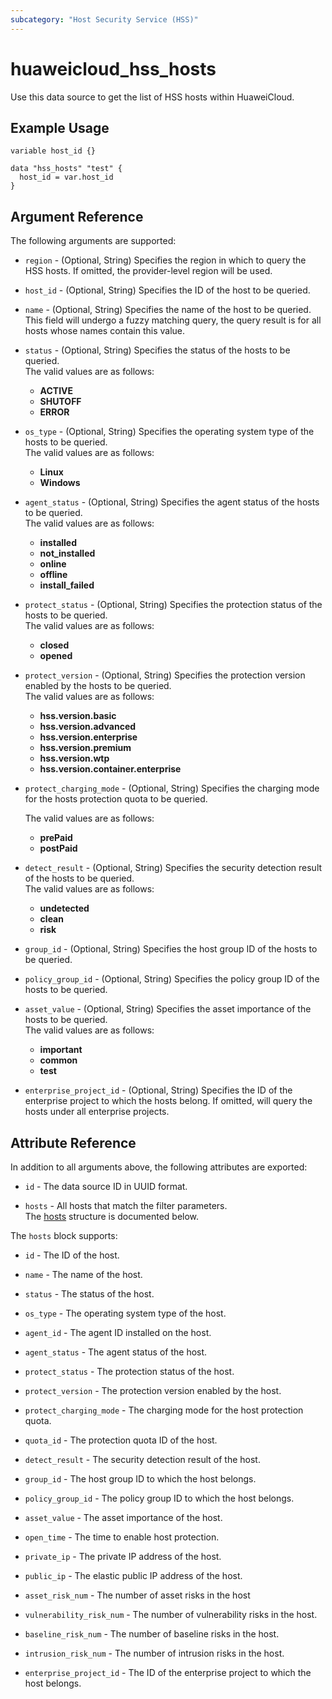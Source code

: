 ```yaml
---
subcategory: "Host Security Service (HSS)"
---
```


# huaweicloud_hss_hosts

Use this data source to get the list of HSS hosts within HuaweiCloud.

## Example Usage

```hcl
variable host_id {}

data "hss_hosts" "test" {
  host_id = var.host_id
}
```

## Argument Reference

The following arguments are supported:

* `region` - (Optional, String) Specifies the region in which to query the HSS hosts.
  If omitted, the provider-level region will be used.

* `host_id` - (Optional, String) Specifies the ID of the host to be queried.

* `name` - (Optional, String) Specifies the name of the host to be queried.
  This field will undergo a fuzzy matching query, the query result is for all hosts whose names contain this value.

* `status` - (Optional, String) Specifies the status of the hosts to be queried.  
  The valid values are as follows:
  + **ACTIVE**
  + **SHUTOFF**
  + **ERROR**

* `os_type` - (Optional, String) Specifies the operating system type of the hosts to be queried.  
  The valid values are as follows:
  + **Linux**
  + **Windows**

* `agent_status` - (Optional, String) Specifies the agent status of the hosts to be queried.  
  The valid values are as follows:
  + **installed**
  + **not_installed**
  + **online**
  + **offline**
  + **install_failed**

* `protect_status` - (Optional, String) Specifies the protection status of the hosts to be queried.  
  The valid values are as follows:
  + **closed**
  + **opened**

* `protect_version` - (Optional, String) Specifies the protection version enabled by the hosts to be queried.  
  The valid values are as follows:
  + **hss.version.basic**
  + **hss.version.advanced**
  + **hss.version.enterprise**
  + **hss.version.premium**
  + **hss.version.wtp**
  + **hss.version.container.enterprise**

* `protect_charging_mode` - (Optional, String) Specifies the charging mode for the hosts protection quota to be queried.
  
  The valid values are as follows:
  + **prePaid**
  + **postPaid**

* `detect_result` - (Optional, String) Specifies the security detection result of the hosts to be queried.  
  The valid values are as follows:
  + **undetected**
  + **clean**
  + **risk**

* `group_id` - (Optional, String) Specifies the host group ID of the hosts to be queried.

* `policy_group_id` - (Optional, String) Specifies the policy group ID of the hosts to be queried.

* `asset_value` - (Optional, String) Specifies the asset importance of the hosts to be queried.  
  The valid values are as follows:
  + **important**
  + **common**
  + **test**

* `enterprise_project_id` - (Optional, String) Specifies the ID of the enterprise project to which the hosts belong.
  If omitted, will query the hosts under all enterprise projects.

## Attribute Reference

In addition to all arguments above, the following attributes are exported:

* `id` - The data source ID in UUID format.

* `hosts` - All hosts that match the filter parameters.  
  The [hosts](#hss_hosts) structure is documented below.

<a name="hss_hosts"></a>
The `hosts` block supports:

* `id` - The ID of the host.

* `name` - The name of the host.

* `status` - The status of the host.

* `os_type` - The operating system type of the host.

* `agent_id` - The agent ID installed on the host.

* `agent_status` - The agent status of the host.

* `protect_status` - The protection status of the host.

* `protect_version` - The protection version enabled by the host.

* `protect_charging_mode` - The charging mode for the host protection quota.

* `quota_id` - The protection quota ID of the host.

* `detect_result` - The security detection result of the host.

* `group_id` - The host group ID to which the host belongs.

* `policy_group_id` - The policy group ID to which the host belongs.

* `asset_value` - The asset importance of the host.

* `open_time` - The time to enable host protection.

* `private_ip` - The private IP address of the host.

* `public_ip` - The elastic public IP address of the host.

* `asset_risk_num` - The number of asset risks in the host

* `vulnerability_risk_num` - The number of vulnerability risks in the host.

* `baseline_risk_num` - The number of baseline risks in the host.

* `intrusion_risk_num` - The number of intrusion risks in the host.

* `enterprise_project_id` - The ID of the enterprise project to which the host belongs.
